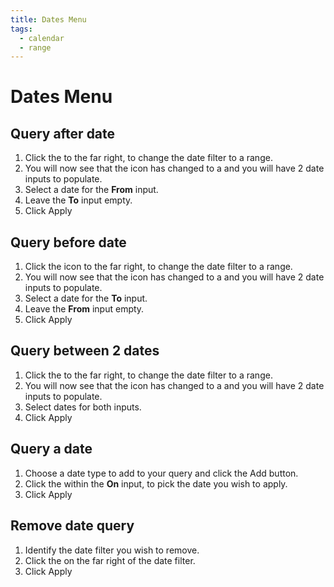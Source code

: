 ```yaml
---
title: Dates Menu
tags:
  - calendar
  - range
---
```


# Dates Menu

## Query after date

1. Click the <GsfIcon icon="calendar" color="#e1734c"/> to the far right, to change the date filter to a range.
1. You will now see that the icon has changed to a <GsfIcon icon="calendarRange" color="#e1734c"/> and you will have 2 date inputs to populate.
1. Select a date for the **From** input.
1. Leave the **To** input empty.
1. Click <GsfButton theme="success" sm>Apply</GsfButton>


## Query before date

1. Click the <GsfIcon icon="calendar" color="#e1734c"/> icon to the far right, to change the date filter to a range.
1. You will now see that the icon has changed to a <GsfIcon icon="calendarRange" color="#e1734c"/> and you will have 2 date inputs to populate.
1. Select a date for the **To** input.
1. Leave the **From** input empty.
1. Click <GsfButton theme="success" sm>Apply</GsfButton>


## Query between 2 dates

1. Click the <GsfIcon icon="calendar" color="#e1734c"/> to the far right, to change the date filter to a range.
1. You will now see that the icon has changed to a <GsfIcon icon="calendarRange" color="#e1734c"/> and you will have 2 date inputs to populate.
1. Select dates for both inputs.
1. Click <GsfButton theme="success" sm>Apply</GsfButton>


## Query a date

1. Choose a date type to add to your query and click the <GsfButton outline sm>Add</GsfButton> button.
1. Click the <GsfIcon icon="calendar" color="#e1734c"/> within the **On** input, to pick the date you wish to apply.
1. Click <GsfButton theme="success" sm>Apply</GsfButton>


## Remove date query

1. Identify the date filter you wish to remove.
1. Click the <GsfIcon icon="trash" color="#CB2431"/> on the far right of the date filter.
1. Click <GsfButton theme="success" sm>Apply</GsfButton>
